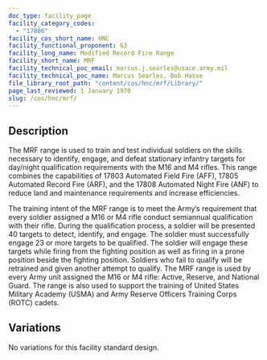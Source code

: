 ```yaml
---
doc_type: facility_page
facility_category_codes:
  - "17806"
facility_cos_short_name: HNC
facility_functional_proponent: G3
facility_long_name: Modified Record Fire Range
facility_short_name: MRF
facility_technical_poc_email: marcus.j.searles@usace.army.mil
facility_technical_poc_name: Marcus Searles, Bob Hasse
file_library_root_path: "content/cos/hnc/mrf/Library/"
page_last_reviewed: 1 January 1970
slug: /cos/hnc/mrf/
---
```


## Description

The MRF range is used to train and test individual soldiers on the skills necessary to identify, engage, and defeat stationary infantry targets for day/night qualification requirements with the M16 and M4 rifles. This range combines the capabilities of 17803 Automated Field Fire (AFF), 17805 Automated Record Fire (ARF), and the 17808 Automated Night Fire (ANF) to reduce land and maintenance requirements and increase efficiencies.

The training intent of the MRF range is to meet the Army’s requirement that every soldier assigned a M16 or M4 rifle conduct semiannual qualification with their rifle. During the qualification process, a soldier will be presented 40 targets to detect, identify, and engage. The soldier must successfully engage 23 or more targets to be qualified. The soldier will engage these targets while firing from the fighting position as well as firing in a prone position beside the fighting position. Soldiers who fail to qualify will be retrained and given another attempt to qualify.
The MRF range is used by every Army unit assigned the M16 or M4 rifle: Active, Reserve, and National Guard. The range is also used to support the training of United States Military Academy (USMA) and Army Reserve Officers Training Corps (ROTC) cadets.

## Variations

No variations for this facility standard design.

